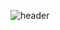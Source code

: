 ![header](https://capsule-render.vercel.app/api?type=Waving&color=auto&height=300&text=Siyeon's&#160;Github&section=header)
<!--
**kimsiyeon0223/kimsiyeon0223** is a ✨ _special_ ✨ repository because its `README.md` (this file) appears on your GitHub profile.

Here are some ideas to get you started:


- 🔭 I’m currently working on ...
- 🌱 I’m currently learning ...
- 👯 I’m looking to collaborate on ...
- 🤔 I’m looking for help with ...
- 💬 Ask me about ...
- 📫 How to reach me: ...
- 😄 Pronouns: ...
- ⚡ Fun fact: ...
-->
